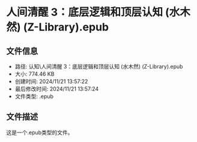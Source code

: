 ﻿# 人间清醒 3：底层逻辑和顶层认知 (水木然) (Z-Library).epub

## 文件信息
- 路径: 认知\人间清醒 3：底层逻辑和顶层认知 (水木然) (Z-Library).epub
- 大小: 774.46 KB
- 创建时间: 2024/11/21 13:57:22
- 最后修改时间: 2024/11/21 13:57:24
- 文件类型: .epub

## 文件描述
这是一个.epub类型的文件。

